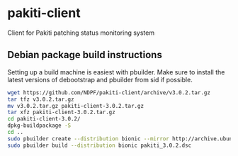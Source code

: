 # pakiti-client
Client for Pakiti patching status monitoring system

## Debian package build instructions

Setting up a build machine is easiest with pbuilder. Make sure to install the latest
versions of debootstrap and pbuilder from sid if possible. 

```sh
wget https://github.com/NDPF/pakiti-client/archive/v3.0.2.tar.gz
tar tfz v3.0.2.tar.gz 
mv v3.0.2.tar.gz pakiti-client-3.0.2.tar.gz
tar xfz pakiti-client-3.0.2.tar.gz 
cd pakiti-client-3.0.2/
dpkg-buildpackage -S
cd ..
sudo pbuilder create --distribution bionic --mirror http://archive.ubuntu.com/ubuntu
sudo pbuilder build --distribution bionic pakiti_3.0.2.dsc 
```
